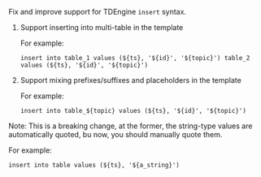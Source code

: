 Fix and improve support for TDEngine `insert` syntax.

1. Support inserting into multi-table in the template

   For example:

   `insert into table_1 values (${ts}, '${id}', '${topic}')
   table_2 values (${ts}, '${id}', '${topic}')`

2. Support mixing prefixes/suffixes and placeholders in the template

   For example:

   `insert into table_${topic} values (${ts}, '${id}', '${topic}')`

Note: This is a breaking change, at the former, the string-type values are automatically quoted, bu now, you should manually quote them.

For example:

`insert into table values (${ts}, '${a_string}')`
